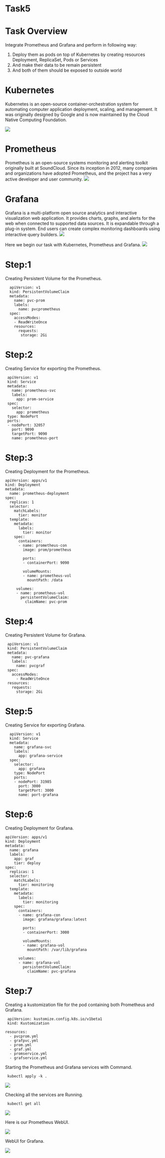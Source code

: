 # Task5
# Task Overview
  
  Integrate Prometheus and Grafana and perform in 
  following way:

  1.  Deploy them as pods on top of Kubernetes by creating resources Deployment, ReplicaSet, Pods or Services
  2.  And make their data to be remain persistent 
  3.  And both of them should be exposed to outside world

# Kubernetes 
  Kubernetes is an open-source container-orchestration
  system for automating computer application deployment,
  scaling, and management. It was originally designed 
  by Google and is now maintained by the Cloud Native
  Computing Foundation.
  
  <img src="k8s.jpg">
  
# Prometheus
  Prometheus is an open-source systems monitoring and
  alerting toolkit originally built at SoundCloud. 
  Since its inception in 2012, many companies and
  organizations have adopted Prometheus, and the 
  project has a very active developer and user community.
  <img src="prom1.jpg">

# Grafana
  Grafana is a multi-platform open source analytics and
  interactive visualization web application. It provides
  charts, graphs, and alerts for the web when connected
  to supported data sources. It is expandable through a
  plug-in system. End users can create complex monitoring
  dashboards using interactive query builders.
  <img src="grafana.png">
  
  Here we begin our task with Kubernetes, Prometheus and Grafana.
  <img src="kpg.jpeg">
 
 # Step:1 
 Creating Persistent Volume for the Prometheus.
      
      apiVersion: v1
      kind: PersistentVolumeClaim
      metadata: 
        name: pvc-prom
        labels:
          name: pvcprometheus
      spec:    
        accessModes:
        - ReadWriteOnce
        resources:
          requests:   
           storage: 2Gi
           
 # Step:2
 Creating Service for exporting  the Prometheus.
     
     apiVersion: v1
     kind: Service
     metadata:
       name: prometheus-svc
       labels:
         app: prom-service
     spec:
       selector:
         app: prometheus
     type: NodePort
     ports:
     - nodePort: 32057
       port: 9090
       targetPort: 9090
       name: prometheus-port
     
 # Step:3
 Creating Deployment for the Prometheus.
  
    apiVersion: apps/v1
    kind: Deployment
    metadata:
      name: prometheus-deployment
    spec:
      replicas: 1
      selector:
        matchLabels: 
          tier: monitor
      template:
        metadata:
          labels:
            tier: monitor
        spec:
          containers:
          - name: prometheus-con
            image: prom/prometheus
       
            ports:
            - containerPort: 9090
       
            volumeMounts:
            - name: prometheus-vol
              mountPath: /data
      
         volumes:
         - name: prometheus-vol
           persistentVolumeClaim:
             claimName: pvc-prom

  # Step:4 
  Creating Persistent Volume for Grafana.
  
     apiVersion: v1
     kind: PersistentVolumeClaim
     metadata: 
       name: pvc-grafana
       labels:
         name: pvcgraf
     spec:
       accessModes:
         - ReadWriteOnce
     resources:
       requests:
         storage: 2Gi 
  
  # Step:5
  Creating Service for exporting Grafana.
  
      apiVersion: v1
      kind: Service
      metadata:
        name: grafana-svc
        labels:
          app: grafana-service
      spec:
        selector:
          app: grafana
        type: NodePort
        ports:
        - nodePort: 31985
          port: 3000
          targetPort: 3000
          name: port-grafana
  
# Step:6
Creating Deployment for Grafana.

    apiVersion: apps/v1
    kind: Deployment
    metadata:
      name: grafana
      labels: 
        app: graf
        tier: deploy
    spec:
      replicas: 1
      selector:
        matchLabels: 
          tier: monitoring
      template:
        metadata:
          labels:
            tier: monitoring
        spec:
          containers:
          - name: grafana-con
            image: grafana/grafana:latest
       
            ports:
            - containerPort: 3000
       
            volumeMounts:
            - name: grafana-vol
              mountPath: /var/lib/grafana
      
          volumes:
          - name: grafana-vol
            persistentVolumeClaim:
              claimName: pvc-grafana
              
 # Step:7
 Creating a kustomization file for the pod containing both Prometheus and Grafana.
 
     apiVersion: kustomize.config.k8s.io/v1beta1
     kind: Kustomization

    resources:
      - pvcprom.yml
      - grafpvc.yml
      - prom.yml
      - graf.yml 
      - promservice.yml  
      - grafservice.yml 

 Starting the Prometheus and Grafana services with Command.
            
     kubectl apply -k .
     
  <img src="apply.png" >   
  
Checking all the services are Running.
     
     kubectl get all 

<img src="getall1.png">


Here is our Prometheus WebUI.

<img src="prometheus.png">

WebUI for Grafana.

<img src="grafana1.png">
